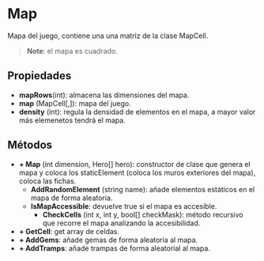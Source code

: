 # Map

Mapa del juego, contiene una una matriz de la clase MapCell.

>**Note**: el mapa es cuadrado.

## Propiedades

- **mapRows**(int): almacena las dimensiones del mapa.
- **map** (MapCell[,]): mapa del juego.
- **density** (int): regula la densidad de elementos en el mapa, a mayor valor más elemenetos tendrá el mapa.

## Métodos

- **+ Map** (int dimension, Hero[] hero): constructor de clase que genera el mapa y coloca los staticElement (coloca los muros exteriores del mapa), coloca las fichas.
  - **AddRandomElement** (string name): añade elementos estáticos en el mapa de forma aleatoria.
  - **IsMapAccessible**: devuelve true si el mapa es accesible.
    - **CheckCells** (int x, int y, bool[] checkMask): método recursivo que recorre el mapa analizando la accesibilidad.
- **+ GetCell**: get  array de celdas.
- **+ AddGems**: añade gemas de forma aleatoria al mapa.
- **+ AddTramps**: añade trampas de forma aleatorial al mapa.
